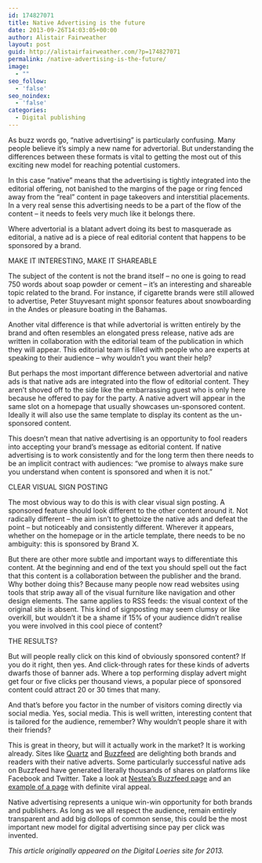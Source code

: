 ```yaml
---
id: 174827071
title: Native Advertising is the future
date: 2013-09-26T14:03:05+00:00
author: Alistair Fairweather
layout: post
guid: http://alistairfairweather.com/?p=174827071
permalink: /native-advertising-is-the-future/
image:
  - ""
seo_follow:
  - 'false'
seo_noindex:
  - 'false'
categories:
  - Digital publishing
---
```

As buzz words go, “native advertising” is particularly confusing. Many people believe it’s simply a new name for advertorial. But understanding the differences between these formats is vital to getting the most out of this exciting new model for reaching potential customers.

In this case “native” means that the advertising is tightly integrated into the editorial offering, not banished to the margins of the page or ring fenced away from the “real” content in page takeovers and interstitial placements. In a very real sense this advertising needs to be a part of the flow of the content – it needs to feels very much like it belongs there.

Where advertorial is a blatant advert doing its best to masquerade as editorial, a native ad is a piece of real editorial content that happens to be sponsored by a brand.

MAKE IT INTERESTING, MAKE IT SHAREABLE

The subject of the content is not the brand itself – no one is going to read 750 words about soap powder or cement – it’s an interesting and shareable topic related to the brand. For instance, if cigarette brands were still allowed to advertise, Peter Stuyvesant might sponsor features about snowboarding in the Andes or pleasure boating in the Bahamas.

Another vital difference is that while advertorial is written entirely by the brand and often resembles an elongated press release, native ads are written in collaboration with the editorial team of the publication in which they will appear. This editorial team is filled with people who are experts at speaking to their audience – why wouldn’t you want their help?

But perhaps the most important difference between advertorial and native ads is that native ads are integrated into the flow of editorial content. They aren’t shoved off to the side like the embarrassing guest who is only here because he offered to pay for the party. A native advert will appear in the same slot on a homepage that usually showcases un-sponsored content. Ideally it will also use the same template to display its content as the un-sponsored content.

This doesn’t mean that native advertising is an opportunity to fool readers into accepting your brand’s message as editorial content. If native advertising is to work consistently and for the long term then there needs to be an implicit contract with audiences: “we promise to always make sure you understand when content is sponsored and when it is not.”

CLEAR VISUAL SIGN POSTING

The most obvious way to do this is with clear visual sign posting. A sponsored feature should look different to the other content around it. Not radically different – the aim isn’t to ghettoize the native ads and defeat the point – but noticeably and consistently different. Wherever it appears, whether on the homepage or in the article template, there needs to be no ambiguity: this is sponsored by Brand X.

But there are other more subtle and important ways to differentiate this content. At the beginning and end of the text you should spell out the fact that this content is a collaboration between the publisher and the brand. Why bother doing this? Because many people now read websites using tools that strip away all of the visual furniture like navigation and other design elements. The same applies to RSS feeds: the visual context of the original site is absent. This kind of signposting may seem clumsy or like overkill, but wouldn’t it be a shame if 15% of your audience didn’t realise you were involved in this cool piece of content?

THE RESULTS?

But will people really click on this kind of obviously sponsored content? If you do it right, then yes. And click-through rates for these kinds of adverts dwarfs those of banner ads. Where a top performing display advert might get four or five clicks per thousand views, a popular piece of sponsored content could attract 20 or 30 times that many.

And that’s before you factor in the number of visitors coming directly via social media. Yes, social media. This is well written, interesting content that is tailored for the audience, remember? Why wouldn’t people share it with their friends?

This is great in theory, but will it actually work in the market? It is working already. Sites like <a href="http://qz.com/" target="_blank">Quartz</a> and <a href="http://www.buzzfeed.com/" target="_blank">Buzzfeed</a> are delighting both brands and readers with their native adverts. Some particularly successful native ads on Buzzfeed have generated literally thousands of shares on platforms like Facebook and Twitter. Take a look at <a href="http://www.buzzfeed.com/nestea/" target="_blank">Nestea’s Buzzfeed page</a> and an <a href="http://www.buzzfeed.com/nestea/20-babies-who-just-discovered-the-ocean?b=1" target="_blank">example of a page</a> with definite viral appeal.

Native advertising represents a unique win-win opportunity for both brands and publishers. As long as we all respect the audience, remain entirely transparent and add big dollops of common sense, this could be the most important new model for digital advertising since pay per click was invented.

<em>This article originally appeared on the Digital Loeries site for 2013. </em>